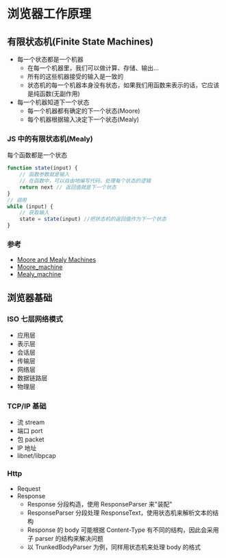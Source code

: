 # 浏览器工作原理

## 有限状态机(Finite State Machines)

-   每一个状态都是一个机器
    -   在每一个机器里，我们可以做计算、存储、输出...
    -   所有的这些机器接受的输入是一致的
    -   状态机的每一个机器本身没有状态，如果我们用函数来表示的话，它应该是纯函数(无副作用)
-   每一个机器知道下一个状态
    -   每一个机器都有确定的下一个状态(Moore)
    -   每个机器根据输入决定下一个状态(Mealy)

### JS 中的有限状态机(Mealy)

每个函数都是一个状态

```js
function state(input) {
    // 函数参数就是输入
    // 在函数中，可以自由地编写代码，处理每个状态的逻辑
    return next // 返回值就是下一个状态
}
// 调用
while (input) {
    // 获取输入
    state = state(input) //把状态机的返回值作为下一个状态
}
```

### 参考

-   [Moore and Mealy Machines](https://www.tutorialspoint.com/automata_theory/moore_and_mealy_machines.htm)
-   [Moore_machine](https://en.wikipedia.org/wiki/Moore_machine)
-   [Mealy_machine](https://en.wikipedia.org/wiki/Mealy_machine)

## 浏览器基础

### ISO 七层网络模式

-   应用层
-   表示层
-   会话层
-   传输层
-   网络层
-   数据链路层
-   物理层

### TCP/IP 基础

-   流 stream
-   端口 port
-   包 packet
-   IP 地址
-   libnet/libpcap

### Http

-   Request
-   Response
    -   Response 分段构造，使用 ResponseParser 来"装配"
    -   ResponseParser 分段处理 ResponseText，使用状态机来解析文本的结构
    -   Response 的 body 可能根据 Content-Type 有不同的结构，因此会采用子 parser 的结构来解决问题
    -   以 TrunkedBodyParser 为例，同样用状态机来处理 body 的格式
